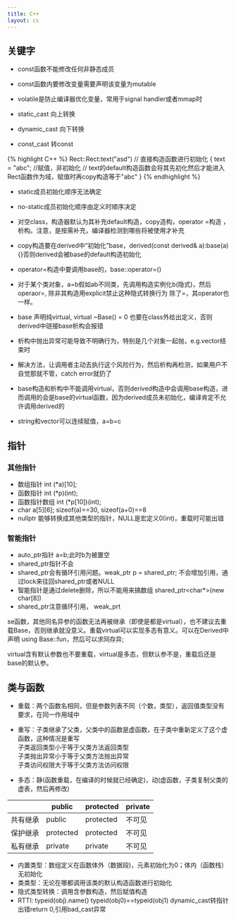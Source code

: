 ```yaml
---
title: C++
layout: cs
---
```


## 关键字
- const函数不能修改任何非静态成员  
- const函数内要修改变量需要声明该变量为mutable  
- volatile是防止编译器优化变量，常用于signal handler或者mmap时  

- static_cast 向上转换  
- dynamic_cast 向下转换  
- const_cast 转const

{% highlight C++ %}
Rect::Rect:text("asd") // 直接构造函数进行初始化
{
    text = "abc"; //赋值，非初始化
    // text的default构造函数会将其先初化然后才能进入Rect函数作为域，赋值时再copy构造等于"abc"
}
{% endhighlight %}

- static成员初始化顺序无法确定  
- no-static成员初始化顺序由定义时顺序决定  
- 对空class，构造器默认为其补充default构造，copy造构，operator =构造 ，析构。注意，是按需补充，编译器检测到哪些将被使用才补充
- copy构造要在derived中“初始化”base，derived(const derived& a):base(a){}否则derived会被base的default构造初始化  
- operator=构造中要调用base的，base::operator=()  
- 对于某个类对象，a=b假如ab不同类，先调用构造实例化b(隐式)，然后operaor=, 除非其构造用explicit禁止这种隐式转换行为
除了=，其operator也一样。  

- base 声明纯virtual, virtual ~Base() = 0 也要在class外给出定义，否则derived中琏接base析构会报错  

- 析构中抛出异常可能导致不明确行为，特别是几个对象一起抛，e.g.vector<Class>结束时  
- 解决方法，让调用者主动去执行这个风险行为，然后析构再检测，如果用户不自觉那就不管，catch error就扔了  
- base构造和析构中不能调用virtual，否则derived构造中会调用base构造，进而调用的会是base的virtual函数，因为derived成员未初始化，编译肯定不允许调用derived的  

- string和vector可以连续赋值，a=b=c  


## 指针  

### 其他指针  

- 数组指针 int (\*a)[10];   
- 函数指针 int (\*p)(int);  
- 函数指针数组 int (\*p[10])(int);  
- char a[5][6]; sizeof(a)==30, sizeof(a+0)==8  
- nullptr 能够转换成其他类型的指针，NULL是宏定义0(int)，重载时可能出错  

### 智能指针  
- auto_ptr指针 a=b;此时b为被置空  
- shared_ptr指针不会  
- shared_ptr会有循环引用问题。weak_ptr p = shared_ptr; 不会增加引用，通过lock来往回shared_ptr或者NULL  
- 智能指针是通过delete删除，所以不能用来搞数组 shared_ptr<char*>(new char[8])  
- shared_ptr注意循环引用， weak_prt  

se函数，其他同名异参的函数无法再被继承（即使是都是virtual），也不建议去重载Base，否则继承就没意义。重载virtual可以实现多态有意义。可以在Derived中声明 using Base::fun，然后可以求同存异;

virtual含有默认参数也不要重载，virtual是多态，但默认参不是，重载后还是base的默认参。

## 类与函数  

- 重载：两个函数名相同，但是参数列表不同（个数，类型），返回值类型没有要求，在同一作用域中  
- 重写：子类继承了父类，父类中的函数是虚函数，在子类中重新定义了这个虚函数，这种情况是重写  
子类返回类型小于等于父类方法返回类型  
子类抛出异常小于等于父类方法抛出异常  
子类访问权限大于等于父类方法访问权限  

- 多态：静(函数重载，在编译的时候就已经确定)，动(虚函数，子类复制父类的虚表，然后再修改)  

|  | public | protected | private |
| ------ | ------ | ------ | ------ |
| 共有继承 | public | protected | 不可见 |
| 保护继承 | protected | protected | 不可见 |
| 私有继承 | private | private | 不可见 |


- 内置类型：数组定义在函数体外（数据段)，元素初始化为0；体内（函数栈）无初始化  
- 类类型：无论在哪都调用该类的默认构造函数进行初始化  
- 隐式类型转换：调用含参数构造，然后赋值构造  
- RTTI: typeid(obj).name() typeid(obj0)==typeid(obj1) dynamic_cast转指针出错return 0,引用bad_cast异常
